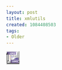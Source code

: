 ```yaml
---
layout: post
title: xmlutils
created: 1084408503
tags:
- Older
---
```


<img src="/image/images/xmlutils-673.png"/>

